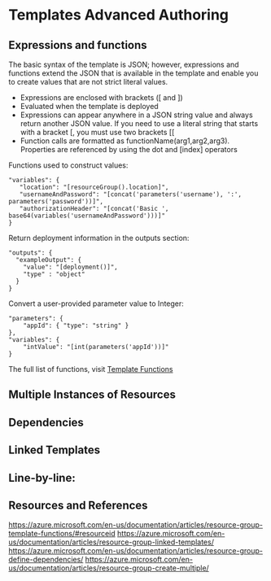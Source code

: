 # Templates Advanced Authoring

## Expressions and functions
The basic syntax of the template is JSON; however, expressions and functions extend the JSON that is available in the template and enable you to create values that are not strict literal values.
* Expressions are enclosed with brackets ([ and ])
* Evaluated when the template is deployed
* Expressions can appear anywhere in a JSON string value and always return another JSON value. If you need to use a literal string that starts with a bracket [, you must use two brackets [[
* Function calls are formatted as functionName(arg1,arg2,arg3). Properties are referenced by using the dot and [index] operators

Functions used to construct values:
```
"variables": {
   "location": "[resourceGroup().location]",
   "usernameAndPassword": "[concat('parameters('username'), ':', parameters('password'))]",
   "authorizationHeader": "[concat('Basic ', base64(variables('usernameAndPassword')))]"
}
```
Return deployment information in the outputs section:
```
"outputs": {
  "exampleOutput": {
    "value": "[deployment()]",
    "type" : "object"
  }
}
```
Convert a user-provided parameter value to Integer:
```
"parameters": {
    "appId": { "type": "string" }
},
"variables": { 
    "intValue": "[int(parameters('appId'))]"
}
```

The full list of functions, visit [Template Functions](https://azure.microsoft.com/en-us/documentation/articles/resource-group-template-functions/)

## Multiple Instances of Resources

## Dependencies
## Linked Templates



## Line-by-line:  

## Resources and References
https://azure.microsoft.com/en-us/documentation/articles/resource-group-template-functions/#resourceid
https://azure.microsoft.com/en-us/documentation/articles/resource-group-linked-templates/
https://azure.microsoft.com/en-us/documentation/articles/resource-group-define-dependencies/
https://azure.microsoft.com/en-us/documentation/articles/resource-group-create-multiple/

